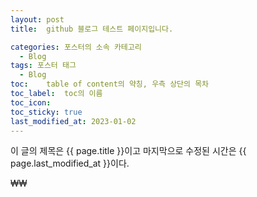 ```yaml
---
layout: post
title:  github 블로그 테스트 페이지입니다.

categories: 포스터의 소속 카테고리
  - Blog
tags: 포스터 태그
  - Blog
toc:	table of content의 약칭, 우측 상단의 목차
toc_label:	toc의 이름
toc_icon:
toc_sticky:	true
last_modified_at: 2023-01-02
---
```


이 글의 제목은 {{ page.title }}이고
마지막으로 수정된 시간은 {{ page.last_modified_at }}이다.

₩<script src="https://gist.github.com/yeonsoo1229/3545a8349c838da25e68372dc1bf8b16.js"></script>₩
